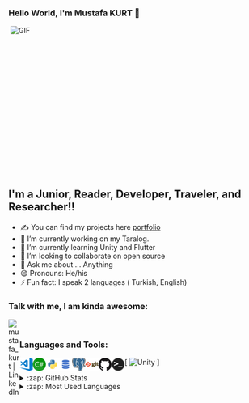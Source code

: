 ### Hello World, I'm Mustafa KURT  👋

 <img align="right" alt="GIF" src="https://github.com/arsentieva/arsentieva/blob/main/code.gif?raw=true" width="500" height="320" />


## I'm a Junior, Reader, Developer, Traveler, and Researcher!!
- ✍ You can find my projects here [portfolio]
- 🔭 I’m currently working on my Taralog.
- 🌱 I’m currently learning Unity and Flutter
- 👯 I’m looking to collaborate on open source
- 💬 Ask me about ... Anything
- 😄 Pronouns: He/his
- ⚡ Fun fact: I speak 2 languages ( Turkish, English)


### Talk with me, I am kinda awesome:
[<img align="left" alt="mustafa_kurt | LinkedIn" width="22px" src="https://cdn.jsdelivr.net/npm/simple-icons@v3/icons/linkedin.svg" />][linkedin]

<br />

### Languages and Tools:

[<img align="left" alt="Visual Studio Code" width="26px" src="https://raw.githubusercontent.com/github/explore/80688e429a7d4ef2fca1e82350fe8e3517d3494d/topics/visual-studio-code/visual-studio-code.png" />
<img align="left" alt="CSharp" width="26px" src="https://raw.githubusercontent.com/github/explore/80688e429a7d4ef2fca1e82350fe8e3517d3494d/topics/csharp/csharp.png" />
<img align="left" alt="python" width="26px" src="https://raw.githubusercontent.com/github/explore/80688e429a7d4ef2fca1e82350fe8e3517d3494d/topics/python/python.png" />
<img align="left" alt="SQL" width="26px" src="https://raw.githubusercontent.com/github/explore/80688e429a7d4ef2fca1e82350fe8e3517d3494d/topics/sql/sql.png" />
<img align="left" alt="postgreSQL" width="26px" src="https://raw.githubusercontent.com/github/explore/80688e429a7d4ef2fca1e82350fe8e3517d3494d/topics/postgresql/postgresql.png" />
<img alt="Unity" src="https://img.shields.io/badge/unity-%23000000.svg?&style=for-the-badge&logo=unity&logoColor=white"/>
<img align="left" alt="Git" width="26px" src="https://raw.githubusercontent.com/github/explore/80688e429a7d4ef2fca1e82350fe8e3517d3494d/topics/git/git.png" />
<img align="left" alt="GitHub" width="26px" src="https://raw.githubusercontent.com/github/explore/78df643247d429f6cc873026c0622819ad797942/topics/github/github.png" />
<img align="left" alt="Terminal" width="26px" src="https://raw.githubusercontent.com/github/explore/80688e429a7d4ef2fca1e82350fe8e3517d3494d/topics/terminal/terminal.png" />]



<details>
  <summary>:zap: GitHub Stats</summary>

  <img align="left" alt="Mustafa's GitHub Stats" src="https://github-readme-stats.vercel.app/api?username=mustafakurt07&show_icons=true&hide_border=true" />

</details>

<details>
  <summary>:zap: Most Used Languages</summary>

<img align="left" alt="Mustafa's GitHub Top Languages" src="https://github-readme-stats.vercel.app/api/top-langs/?username=mustafakurt07" />

</details>


[linkedin]: https://www.linkedin.com/in/mustafa-kurt-07/
[portfolio]: https://github.com/mustafakurt07
